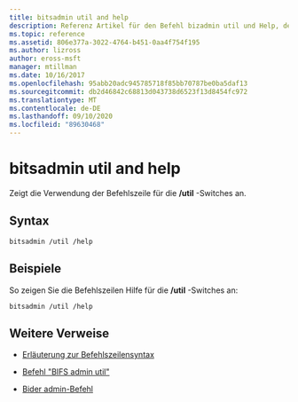 ```yaml
---
title: bitsadmin util and help
description: Referenz Artikel für den Befehl bizadmin util und Help, der die Befehlszeilen Verwendung für die/util-Switches anzeigt.
ms.topic: reference
ms.assetid: 806e377a-3022-4764-b451-0aa4f754f195
ms.author: lizross
author: eross-msft
manager: mtillman
ms.date: 10/16/2017
ms.openlocfilehash: 95abb20adc945785718f85bb70787be0ba5daf13
ms.sourcegitcommit: db2d46842c68813d043738d6523f13d8454fc972
ms.translationtype: MT
ms.contentlocale: de-DE
ms.lasthandoff: 09/10/2020
ms.locfileid: "89630468"
---
```

# <a name="bitsadmin-util-and-help"></a>bitsadmin util and help

Zeigt die Verwendung der Befehlszeile für die **/util** -Switches an.

## <a name="syntax"></a>Syntax

```
bitsadmin /util /help
```

## <a name="examples"></a>Beispiele

So zeigen Sie die Befehlszeilen Hilfe für die **/util** -Switches an:

```
bitsadmin /util /help
```

## <a name="additional-references"></a>Weitere Verweise

- [Erläuterung zur Befehlszeilensyntax](command-line-syntax-key.md)

- [Befehl "BIFS admin util"](bitsadmin-util.md)

- [Bider admin-Befehl](bitsadmin.md)
